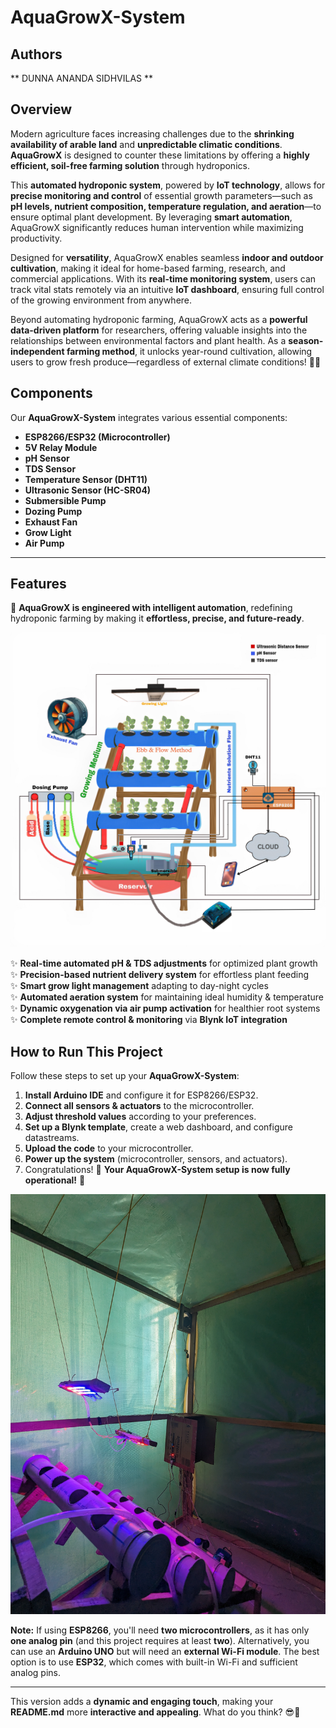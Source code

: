 # AquaGrowX-System

## Authors
** DUNNA ANANDA SIDHVILAS **

## Overview  

Modern agriculture faces increasing challenges due to the **shrinking availability of arable land** and **unpredictable climatic conditions**. **AquaGrowX** is designed to counter these limitations by offering a **highly efficient, soil-free farming solution** through hydroponics.  

This **automated hydroponic system**, powered by **IoT technology**, allows for **precise monitoring and control** of essential growth parameters—such as **pH levels, nutrient composition, temperature regulation, and aeration**—to ensure optimal plant development. By leveraging **smart automation**, AquaGrowX significantly reduces human intervention while maximizing productivity.  

Designed for **versatility**, AquaGrowX enables seamless **indoor and outdoor cultivation**, making it ideal for home-based farming, research, and commercial applications. With its **real-time monitoring system**, users can track vital stats remotely via an intuitive **IoT dashboard**, ensuring full control of the growing environment from anywhere.  

Beyond automating hydroponic farming, AquaGrowX acts as a **powerful data-driven platform** for researchers, offering valuable insights into the relationships between environmental factors and plant health. As a **season-independent farming method**, it unlocks year-round cultivation, allowing users to grow fresh produce—regardless of external climate conditions! 🌱🚀  



## Components
Our **AquaGrowX-System** integrates various essential components:

- **ESP8266/ESP32 (Microcontroller)**
- **5V Relay Module**
- **pH Sensor**
- **TDS Sensor**
- **Temperature Sensor (DHT11)**
- **Ultrasonic Sensor (HC-SR04)**
- **Submersible Pump**
- **Dozing Pump**
- **Exhaust Fan**
- **Grow Light**
- **Air Pump**

---

## Features  

🌊 **AquaGrowX is engineered with intelligent automation**, redefining hydroponic farming by making it **effortless, precise, and future-ready**.  

![Picsart](AquaGrowX/img/pic1.jpg)  

✨ **Real-time automated pH & TDS adjustments** for optimized plant growth  
✨ **Precision-based nutrient delivery system** for effortless plant feeding  
✨ **Smart grow light management** adapting to day-night cycles  
✨ **Automated aeration system** for maintaining ideal humidity & temperature  
✨ **Dynamic oxygenation via air pump activation** for healthier root systems  
✨ **Complete remote control & monitoring** via **Blynk IoT integration**  



## How to Run This Project
Follow these steps to set up your **AquaGrowX-System**:

1. **Install Arduino IDE** and configure it for ESP8266/ESP32.
2. **Connect all sensors & actuators** to the microcontroller.
3. **Adjust threshold values** according to your preferences.
4. **Set up a Blynk template**, create a web dashboard, and configure datastreams.
5. **Upload the code** to your microcontroller.
6. **Power up the system** (microcontroller, sensors, and actuators).
7. Congratulations! 🎉 **Your AquaGrowX-System setup is now fully operational!** 🚀  

![PXL_20240418_063912559](AquaGrowX/img/pic2.jpg)

**Note:** If using **ESP8266**, you'll need **two microcontrollers**, as it has only **one analog pin** (and this project requires at least **two**). Alternatively, you can use an **Arduino UNO** but will need an **external Wi-Fi module**. The best option is to use **ESP32**, which comes with built-in Wi-Fi and sufficient analog pins.

---

This version adds a **dynamic and engaging touch**, making your **README.md** more **interactive and appealing**. What do you think? 😎🚀
